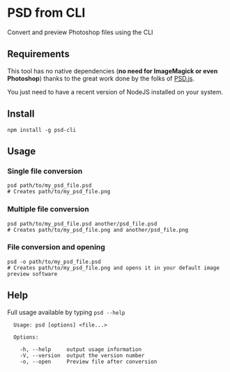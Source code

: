 # PSD from CLI

Convert and preview Photoshop files using the CLI

## Requirements

This tool has no native dependencies (**no need for ImageMagick or even Photoshop**) thanks to the great work done by the folks of [PSD.js](https://www.npmjs.com/package/psd).

You just need to have a recent version of NodeJS installed on your system.

## Install

```
npm install -g psd-cli
```

## Usage

### Single file conversion

```
psd path/to/my_psd_file.psd
# Creates path/to/my_psd_file.png
```

### Multiple file conversion

```
psd path/to/my_psd_file.psd another/psd_file.psd
# Creates path/to/my_psd_file.png and another/psd_file.png
```

### File conversion and opening

```
psd -o path/to/my_psd_file.psd
# Creates path/to/my_psd_file.png and opens it in your default image preview software
```

## Help

Full usage available by typing `psd --help` 

```
  Usage: psd [options] <file...>

  Options:

    -h, --help     output usage information
    -V, --version  output the version number
    -o, --open     Preview file after conversion
```
